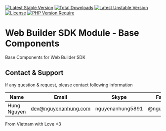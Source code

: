 [![Latest Stable Version](http://poser.pugx.org/nguyenanhung/web-builder-platforms-base-components/v)](https://packagist.org/packages/nguyenanhung/web-builder-platforms-base-components) [![Total Downloads](http://poser.pugx.org/nguyenanhung/web-builder-platforms-base-components/downloads)](https://packagist.org/packages/nguyenanhung/web-builder-platforms-base-components) [![Latest Unstable Version](http://poser.pugx.org/nguyenanhung/web-builder-platforms-base-components/v/unstable)](https://packagist.org/packages/nguyenanhung/web-builder-platforms-base-components) [![License](http://poser.pugx.org/nguyenanhung/web-builder-platforms-base-components/license)](https://packagist.org/packages/nguyenanhung/web-builder-platforms-base-components) [![PHP Version Require](http://poser.pugx.org/nguyenanhung/web-builder-platforms-base-components/require/php)](https://packagist.org/packages/nguyenanhung/web-builder-platforms-base-components)

# Web Builder SDK Module - Base Components

Base Components for Web Builder SDK

## Contact & Support

If any question & request, please contact following information

| Name        | Email                | Skype            | Facebook      |
|-------------|----------------------|------------------|---------------|
| Hung Nguyen | dev@nguyenanhung.com | nguyenanhung5891 | @nguyenanhung |

From Vietnam with Love <3
